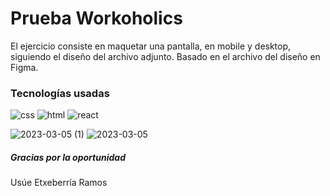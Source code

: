 <h1>Prueba Workoholics</h1>

<p> El ejercicio consiste en maquetar una pantalla, en mobile y desktop, siguiendo el diseño del archivo adjunto. Basado en el archivo del diseño en Figma.</p>

<h3>Tecnologías usadas</h3>

  ![css](https://user-images.githubusercontent.com/114754279/222981069-563645cc-6ff8-4a9d-8f0f-b601a055936b.svg)
  ![html](https://user-images.githubusercontent.com/114754279/222980981-584e1c3b-8295-4b39-bc61-9338442870e1.svg)
  ![react](https://user-images.githubusercontent.com/114754279/222980961-9407eb47-b7a8-47f1-83be-bc12304be393.svg)
 

![2023-03-05 (1)](https://user-images.githubusercontent.com/114754279/222980874-d4c45be5-d99d-4afd-96c2-0b80657caeb0.png)
![2023-03-05](https://user-images.githubusercontent.com/114754279/222980870-978e9ee5-71db-4dca-9201-8518f87dbb1f.png)

<h5>Gracias por la oportunidad</h5>
<p>Usúe Etxeberría Ramos</p>
